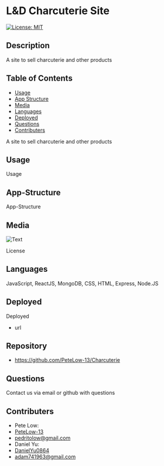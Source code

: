 # L&D Charcuterie Site

[![License: MIT](https://img.shields.io/badge/License-MIT-green.svg)](https://opensource.org/licenses/MIT)

## Description

A site to sell charcuterie and other products

## Table of Contents

- [Usage](#usage)
- [App Structure](#app-structure)
- [Media](#Media)
- [Languages](#languages)
- [Deployed](#Deployed)
- [Questions](#questions)
- [Contributers](#contributers)

A site to sell charcuterie and other products

## Usage

Usage

## App-Structure

App-Structure

## Media

![Text](url)

License

## Languages

JavaScript, ReactJS, MongoDB, CSS, HTML, Express, Node.JS

## Deployed

Deployed

- url

## Repository

- https://github.com/PeteLow-13/Charcuterie

## Questions

Contact us via email or github with questions

## Contributers

- Pete Low:
- [PeteLow-13](http://github.com/PeteLow-13)
- pedritolow@gmail.com
- Daniel Yu:
- [DanielYu0864](https://github.com/DanielYu0864)
- adam741963@gmail.com
